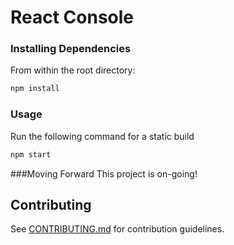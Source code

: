 # React Console

### Installing Dependencies
From within the root directory:
```sh
npm install
```

### Usage
Run the following command for a static build
```sh
npm start
```

###Moving Forward
This project is on-going!
## Contributing

See [CONTRIBUTING.md](CONTRIBUTING.md) for contribution guidelines.

